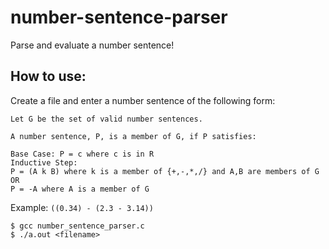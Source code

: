 # number-sentence-parser
Parse and evaluate a number sentence!

## How to use:
Create a file and enter a number sentence of the following form:
~~~
Let G be the set of valid number sentences.

A number sentence, P, is a member of G, if P satisfies:

Base Case: P = c where c is in R
Inductive Step:
P = (A k B) where k is a member of {+,-,*,/} and A,B are members of G
OR
P = -A where A is a member of G
~~~
Example: `((0.34) - (2.3 - 3.14))`
~~~
$ gcc number_sentence_parser.c
$ ./a.out <filename>
~~~

